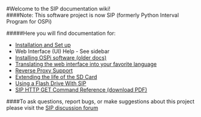 #Welcome to the SIP documentation wiki!  
####Note: This software project is now SIP (formerly Python Interval Program for OSPi)

#####Here you will find documentation for:
- [Installation and Set up](\Installation)
- Web Interface (UI) Help - See sidebar
- [Installing OSPi software (older docs)](http://rayshobby.net/mediawiki/index.php/Python_Interval_Program_for_OSPi)
- [Translating the web interface into your favorite language](\Translation-doc)
- [Reverse Proxy Support](\Reverse-proxy)
- [Extending the life of the SD Card](\SD-card-life)
- [Using a Flash Drive With SIP](\flashdrive)
- [SIP HTTP GET Command Reference (download PDF)](\SIP_GET_commands.pdf)

####To ask questions, report bugs, or make suggestions about this project please visit the [SIP discussion forum](http://nosack.com/sipforum)